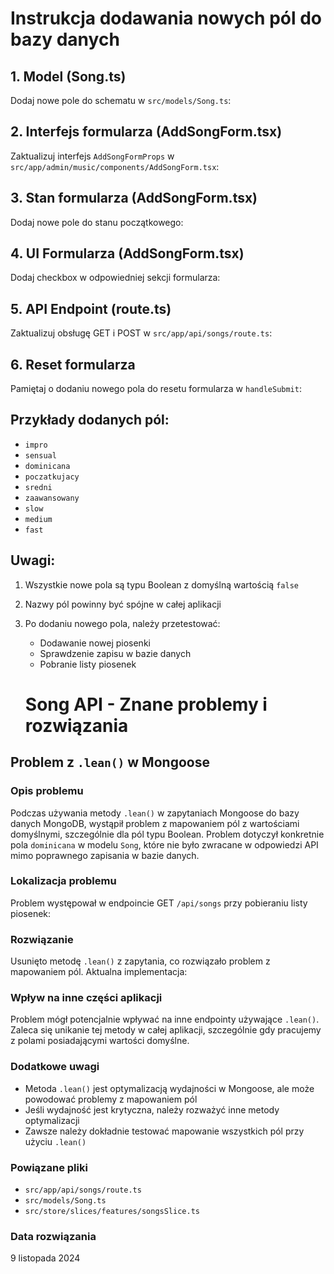 # Instrukcja dodawania nowych pól do bazy danych

## 1. Model (Song.ts)

Dodaj nowe pole do schematu w `src/models/Song.ts`:

## 2. Interfejs formularza (AddSongForm.tsx)

Zaktualizuj interfejs `AddSongFormProps` w `src/app/admin/music/components/AddSongForm.tsx`:

## 3. Stan formularza (AddSongForm.tsx)

Dodaj nowe pole do stanu początkowego:

## 4. UI Formularza (AddSongForm.tsx)

Dodaj checkbox w odpowiedniej sekcji formularza:

## 5. API Endpoint (route.ts)

Zaktualizuj obsługę GET i POST w `src/app/api/songs/route.ts`:

## 6. Reset formularza

Pamiętaj o dodaniu nowego pola do resetu formularza w `handleSubmit`:

## Przykłady dodanych pól:

- `impro`
- `sensual`
- `dominicana`
- `poczatkujacy`
- `sredni`
- `zaawansowany`
- `slow`
- `medium`
- `fast`

## Uwagi:

1. Wszystkie nowe pola są typu Boolean z domyślną wartością `false`
2. Nazwy pól powinny być spójne w całej aplikacji
3. Po dodaniu nowego pola, należy przetestować:

   - Dodawanie nowej piosenki
   - Sprawdzenie zapisu w bazie danych
   - Pobranie listy piosenek

   # Song API - Znane problemy i rozwiązania

## Problem z `.lean()` w Mongoose

### Opis problemu

Podczas używania metody `.lean()` w zapytaniach Mongoose do bazy danych MongoDB, wystąpił problem z mapowaniem pól z wartościami domyślnymi, szczególnie dla pól typu Boolean. Problem dotyczył konkretnie pola `dominicana` w modelu `Song`, które nie było zwracane w odpowiedzi API mimo poprawnego zapisania w bazie danych.

### Lokalizacja problemu

Problem występował w endpoincie GET `/api/songs` przy pobieraniu listy piosenek:

### Rozwiązanie

Usunięto metodę `.lean()` z zapytania, co rozwiązało problem z mapowaniem pól. Aktualna implementacja:

### Wpływ na inne części aplikacji

Problem mógł potencjalnie wpływać na inne endpointy używające `.lean()`. Zaleca się unikanie tej metody w całej aplikacji, szczególnie gdy pracujemy z polami posiadającymi wartości domyślne.

### Dodatkowe uwagi

- Metoda `.lean()` jest optymalizacją wydajności w Mongoose, ale może powodować problemy z mapowaniem pól
- Jeśli wydajność jest krytyczna, należy rozważyć inne metody optymalizacji
- Zawsze należy dokładnie testować mapowanie wszystkich pól przy użyciu `.lean()`

### Powiązane pliki

- `src/app/api/songs/route.ts`
- `src/models/Song.ts`
- `src/store/slices/features/songsSlice.ts`

### Data rozwiązania

9 listopada 2024
